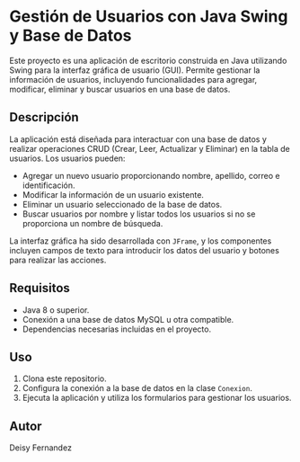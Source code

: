 # Gestión de Usuarios con Java Swing y Base de Datos

Este proyecto es una aplicación de escritorio construida en Java utilizando Swing para la interfaz gráfica de usuario (GUI). Permite gestionar la información de usuarios, incluyendo funcionalidades para agregar, modificar, eliminar y buscar usuarios en una base de datos.

## Descripción

La aplicación está diseñada para interactuar con una base de datos y realizar operaciones CRUD (Crear, Leer, Actualizar y Eliminar) en la tabla de usuarios. Los usuarios pueden:

- Agregar un nuevo usuario proporcionando nombre, apellido, correo e identificación.
- Modificar la información de un usuario existente.
- Eliminar un usuario seleccionado de la base de datos.
- Buscar usuarios por nombre y listar todos los usuarios si no se proporciona un nombre de búsqueda.

La interfaz gráfica ha sido desarrollada con `JFrame`, y los componentes incluyen campos de texto para introducir los datos del usuario y botones para realizar las acciones.

## Requisitos

- Java 8 o superior.
- Conexión a una base de datos MySQL u otra compatible.
- Dependencias necesarias incluidas en el proyecto.

## Uso

1. Clona este repositorio.
2. Configura la conexión a la base de datos en la clase `Conexion`.
3. Ejecuta la aplicación y utiliza los formularios para gestionar los usuarios.

## Autor

Deisy Fernandez
